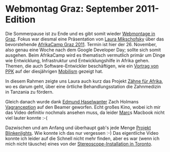 # Webmontag Graz: September 2011-Edition

Die Sommerpause ist zu Ende und es gibt somit wieder [Webmontage in Graz][3]. Fokus war diesmal eine Präsentation von [Laura Mikschofsky][1] über das bevorstehende [AfrikaCamp Graz 2011][2]. Termin ist hier der 26. November, also genau eine Woche nach dem Google Developer Day; sollte sich somit ausgehen. Beim AfrikaCamp wird es thematisch vermutlich primär um Dinge wie Entwicklung, Infrastruktur und Entwicklungshilfe in Afrika gehen. Themen, die auch Software-Entwickler beschäftigen, wie ein [Vortrag von PPK][8] auf der diesjährigen [Mobilism][9] gezeigt hat.

In diesem Rahmen zeigte uns Laura auch kurz das Projekt [Zähne für Afrika][4], wo es darum geht, über eine örtliche Behandlungsstation die Zahnmedizin in Tanzania zu fördern. 

Gleich danach wurde dank [Edmund Haselwanter][5] Zach Holmans [Vagranception][6] auf den Beamer geworfen. Echt großes Kino, wobei ich mir das Video definitiv nochmals ansehen muss, da leider [Marc][7]s Macbook nicht viel lauter konnte :-(

Dazwischen und am Anfang und überhaupt gab's jede Menge [Projekt Blinkenlights][10]. Wie konnte ich das nur vergessen :-) Das eigentliche Video konnte ich leider auf die Schnell nicht mehr finden, aber es war (wenn ich mich nicht täusche) eines von der [Stereoscope-Installation in Toronto][11].

[1]: https://twitter.com/kreuzbiss
[2]: http://www.barcamp.at/AfrikaCamp_Graz_2011
[3]: http://webmontag-graz.at/
[4]: http://www.zaehnefuerafrika.com/
[5]: http://twitter.com/ehaselwanter
[6]: http://zachholman.com/screencast/vagranception/
[7]: https://www.twitter.com/murdelta
[8]: http://www.quirksmode.org/presentations/Spring2011/mobilism.pdf
[9]: http://mobilism.nl/2011
[10]: http://blinkenlights.net/
[11]: http://blinkenlights.net/stereoscope